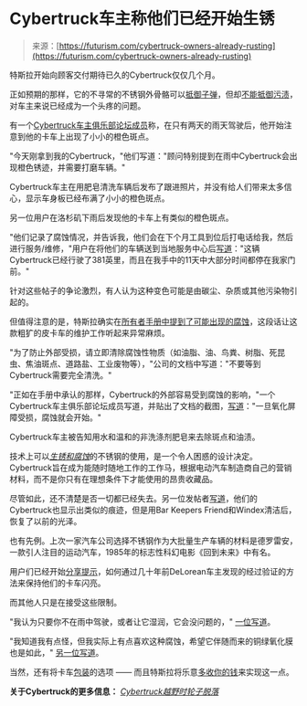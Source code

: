 <!--yml

category: 未分类

date: 2024-05-27 14:55:39

-->

# Cybertruck车主称他们已经开始生锈

> 来源：[https://futurism.com/cybertruck-owners-already-rusting](https://futurism.com/cybertruck-owners-already-rusting)

特斯拉开始向顾客交付期待已久的Cybertruck仅仅几个月。

正如预期的那样，它的不寻常的不锈钢外骨骼可以[抵御子弹](https://futurism.com/the-byte/elon-musk-tommy-gun-cybertruck)，但却[不能抵御污渍](https://nypost.com/2024/01/22/business/tesla-cybertruck-manual-immediately-remove-bird-poop-dead-bugs/)，对车主来说已经成为一个头疼的问题。

有一个[Cybertruck车主俱乐部论坛成员](https://www.cybertruckownersclub.com/forum/threads/rust-spots-corrosion-is-the-norm.11988/)称，在只有两天的雨天驾驶后，他开始注意到他的卡车上出现了小小的橙色斑点。

"今天刚拿到我的Cybertruck，"他们写道："顾问特别提到在雨中Cybertruck会出现橙色锈迹，并需要打磨车辆。"

Cybertruck车主在用肥皂清洗车辆后发布了跟进照片，并没有给人们带来太多信心，显示车身板已经布满了小小的橙色斑点。

另一位用户在洛杉矶下雨后发现他的卡车上有类似的橙色斑点。

"他们记录了腐蚀情况，并告诉我，他们会在下个月工具到位后打电话给我，然后进行服务/维修，"用户在将他们的车辆送到当地服务中心后[写道](https://www.cybertruckownersclub.com/forum/threads/cybertruck-spots-corrosion.12242/)："这辆Cybertruck已经行驶了381英里，而且在我手中的11天中大部分时间都停在我家门前。"

针对这些帖子的争论激烈，有人认为这种变色可能是由碳尘、杂质或其他污染物引起的。

但值得注意的是，特斯拉确实在[所有者手册中提到了可能出现的腐蚀](https://www.businessinsider.com/tesla-cybertruck-manual-road-salt-corrosion-steel-2024-1)，这段话让这款粗犷的皮卡车的维护工作听起来异常麻烦。

"为了防止外部受损，请立即清除腐蚀性物质（如油脂、油、鸟粪、树脂、死昆虫、焦油斑点、道路盐、工业废物等），"公司的文档中写道："不要等到Cybertruck需要完全清洗。"

"正如在手册中承认的那样，Cybertruck的外部容易受到腐蚀的影响，"一个Cybertruck车主俱乐部论坛成员写道，并贴出了文档的截图，[写道](https://www.cybertruckownersclub.com/forum/threads/cybertruck-corrosion-per-owner-manual.11445/)："一旦氧化屏障受损，腐蚀就会开始。"

Cybertruck车主被告知用水和温和的非洗涤剂肥皂来去除斑点和油渍。

技术上可以[*生锈和腐蚀*](https://www.reliance-foundry.com/blog/does-stainless-steel-rust#:~:text=Stainless%20steel%20is%20naturally%20corrosion,of%20time%20can%20cause%20corrosion.)的不锈钢的使用，是一个令人困惑的设计决定。Cybertruck旨在成为能随时随地工作的工作马，根据电动汽车制造商自己的营销材料，而不是你只有在理想条件下才能使用的昂贵收藏品。

尽管如此，还不清楚是否一切都已经失去。另一位发帖者[写道](https://www.cybertruckownersclub.com/forum/threads/rust-spots-corrosion-is-the-norm.11988/page-5)，他们的Cybertruck也显示出类似的痕迹，但是用Bar Keepers Friend和Windex清洁后，恢复了以前的光泽。

也有先例。上次一家汽车公司选择不锈钢作为大批量生产车辆的材料是德罗雷安，一款引人注目的运动汽车，1985年的标志性科幻电影《回到未来》中有名。

用户们已经开始[分享提示](https://www.cybertruckownersclub.com/forum/threads/cybertruck-corrosion-per-owner-manual.11445/)，如何通过几十年前DeLorean车主发现的经过验证的方法来保持他们的卡车闪亮。

而其他人只是在接受这些限制。

"我认为只要你不在雨中驾驶，或者让它湿润，它会没问题的，" [一位写道](https://www.cybertruckownersclub.com/forum/threads/rust-spots-corrosion-is-the-norm.11988/page-6)。

"我知道我有点怪，但我实际上有点喜欢这种腐蚀，希望它伴随而来的铜绿氧化膜也是如此，" [另一位写道](https://www.cybertruckownersclub.com/forum/threads/cybertruck-spots-corrosion.12242/)。

当然，还有将卡车[包装](https://futurism.com/the-byte/matte-black-cybertruck-looks-horrendous)的选项 —— 而且特斯拉将乐意[多收你的钱](https://futurism.com/the-byte/all-black-cybertruck)来实现这一点。

**关于Cybertruck的更多信息：** *[Cybertruck越野时轮子脱落](https://futurism.com/cybertruck-off-road-wheel-snaps-off)*
